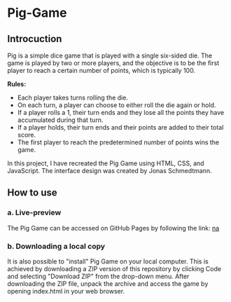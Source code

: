 # Pig-Game

## Introcuction

Pig is a simple dice game that is played with a single six-sided die. The game is played by two or more players, and the objective is to be the first player to reach a certain number of points, which is typically 100.

**Rules:**

- Each player takes turns rolling the die.
- On each turn, a player can choose to either roll the die again or hold.
- If a player rolls a 1, their turn ends and they lose all the points they have accumulated during that turn.
- If a player holds, their turn ends and their points are added to their total score.
- The first player to reach the predetermined number of points wins the game.

In this project, I have recreated the Pig Game using HTML, CSS, and JavaScript. The interface design was created by Jonas Schmedtmann.

## How to use

### a. Live-preview

The Pig Game can be accessed on GitHub Pages by following the link:
[na](na)

### b. Downloading a local copy

It is also possible to "install" Pig Game on your local computer. This is achieved by downloading a ZIP version of this repository by clicking Code and selecting "Download ZIP" from the drop-down menu. After downloading the ZIP file, unpack the archive and access the game by opening index.html in your web browser.
